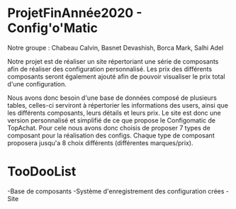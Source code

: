 # ProjetFinAnnée2020 - Config'o'Matic
Notre groupe : Chabeau Calvin, Basnet Devashish, Borca Mark, Salhi Adel

Notre projet est de réaliser un site répertoriant une série de composants afin de réaliser des
configuration personnalisé. Les prix des différents composants seront également ajouté afin de 
pouvoir visualiser le prix total d'une configuration.

Nous avons donc besoin d'une base de données composé de plusieurs tables, celles-ci serviront
à répertorier les informations des users, ainsi que les différents composants, leurs détails 
et leurs prix. Le site est donc une version personnalisé et simplifié de ce que propose le 
Configomatic de TopAchat. Pour cele nous avons donc choisis de proposer 7 types de composant
pour la réalisation des configs. Chaque type de composant proposera jusqu'a 8 choix différents (différentes marques/prix).

# TooDooList

-Base de composants
-Système d'enregistrement des configuration crées
-Site


